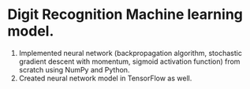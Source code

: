# Digit Recognition Machine learning model.

1. Implemented neural network (backpropagation algorithm, stochastic gradient descent with momentum, sigmoid activation function) from scratch using NumPy and Python. 
2. Created neural network model in TensorFlow as well.
